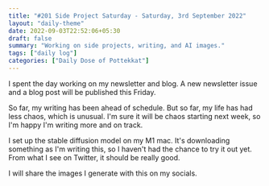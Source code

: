 ```yaml
---
title: "#201 Side Project Saturday - Saturday, 3rd September 2022"
layout: "daily-theme"
date: 2022-09-03T22:52:06+05:30
draft: false
summary: "Working on side projects, writing, and AI images."
tags: ["daily log"]
categories: ["Daily Dose of Pottekkat"]
---
```


I spent the day working on my newsletter and blog. A new newsletter issue and a blog post will be published this Friday.

So far, my writing has been ahead of schedule. But so far, my life has had less chaos, which is unusual. I'm sure it will be chaos starting next week, so I'm happy I'm writing more and on track.

I set up the stable diffusion model on my M1 mac. It's downloading something as I'm writing this, so I haven't had the chance to try it out yet. From what I see on Twitter, it should be really good.

I will share the images I generate with this on my socials.
